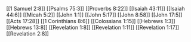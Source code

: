 [[1 Samuel 2:8]]
[[Psalms 75:3]]
[[Proverbs 8:22]]
[[Isaiah 43:11]]
[[Isaiah 44:6]]
[[Micah 5:2]]
[[John 1:1]]
[[John 5:17]]
[[John 8:58]]
[[John 17:5]]
[[Acts 17:28]]
[[1 Corinthians 8:6]]
[[Colossians 1:15]]
[[Hebrews 1:3]]
[[Hebrews 13:8]]
[[Revelation 1:8]]
[[Revelation 1:11]]
[[Revelation 1:17]]
[[Revelation 2:8]]
